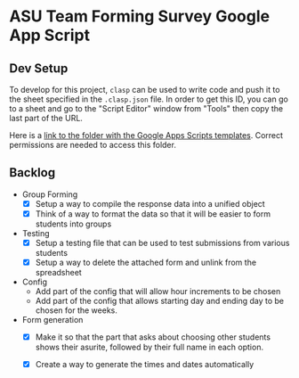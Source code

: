 # ASU Team Forming Survey Google App Script

## Dev Setup

To develop for this project, `clasp` can be used to write code and push it to the sheet specified in the `.clasp.json` file. In order to get this ID, you can go to a sheet and go to the "Script Editor" window from "Tools" then copy the last part of the URL.

Here is a [link to the folder with the Google Apps Scripts templates](https://drive.google.com/drive/folders/1eAC6Vg6lrjgYQsVWtL7pcjJbpYVhz2zk). Correct permissions are needed to access this folder.

## Backlog

- Group Forming
   - [x] Setup a way to compile the response data into a unified object
   - [x] Think of a way to format the data so that it will be easier to form students into groups
- Testing
   - [x] Setup a testing file that can be used to test submissions from various students
   - [x] Setup a way to delete the attached form and unlink from the spreadsheet
- Config
   - Add part of the config that will allow hour increments to be chosen
   - Add part of the config that allows starting day and ending day to be chosen for the weeks.
- Form generation
   - [x] Make it so that the part that asks about choosing other students shows their asurite, followed by their full name in each option.
   - [x] Create a way to generate the times and dates automatically

